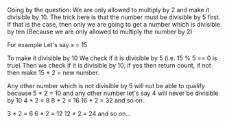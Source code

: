 Going by the question: We are only allowed to multiply by 2 and make it divisible by 10.
The trick here is that the number must be divisible by 5 first. If that is the case, then only we are going to get a number which is divisible by ten (Because we are only allowed to multiply the number by 2)

For example
Let's say x = 15

To make it divisible by 10
We check if it is divisible by 5 (i.e. 15 % 5 == 0 is true)
Then we check if it is divisible by 10, if yes then return count, if not then make 15 * 2 = new number.

Any other number which is not divisible by 5 will not be able to qualify because 5 * 2 = 10 and any other number
let's say 4 will never be divisible by 10
4 * 2 = 8
8 * 2 = 16
16 * 2 = 32 and so on..

3 * 2 = 6
6 * 2 = 12
12 * 2 = 24 and so on... 
